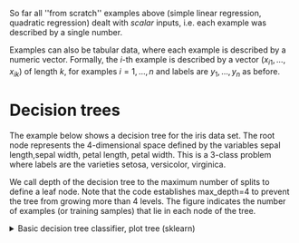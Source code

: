 So far all ''from scratch'' examples above (simple linear regression, quadratic regression) dealt with *scalar* inputs, i.e. each example was described by a single number.

Examples can also be tabular data, where each example is described by a numeric vector. Formally, the $i$-th example is described by a vector  $(x_{i1}, \dots, x_{ik})$ of length $k$, for examples $i = 1, \dots, n$ and labels are $y_1, \dots,  y_n$  as before.

# Decision trees

The example below shows a decision tree for the iris data set. The root node represents the 4-dimensional space defined by the variables sepal length,sepal width, petal length, petal width. This is a 3-class problem where labels are the varieties setosa, versicolor, virginica.

We call depth of the decision tree to the maximum number of splits to define a leaf node. Note that the code establishes max_depth=4 to prevent the tree from growing more than 4 levels. The figure indicates the number of examples (or training samples) that lie in each node of the tree.



<details markdown="block">
<summary> Basic decision tree classifier, plot tree (sklearn) </summary>

    from sklearn.datasets import load_iris
    from sklearn import tree
    from matplotlib import pyplot as plt
    iris = load_iris()
    
    X = iris.data
    y = iris.target
    print(' labels: ', iris.target_names)
    
    #build decision tree
    clf = tree.DecisionTreeClassifier(criterion='entropy', max_depth=4,min_samples_leaf=4)
    #max_depth represents max level allowed in each tree, min_samples_leaf minumum samples storable in leaf node
    
    #fit the tree to iris dataset
    clf.fit(X,y)
    
    #plot decision tree
    fig, ax = plt.subplots(figsize=(10, 10)) #figsize value changes the size of plot
    tree.plot_tree(clf,ax=ax,feature_names=['sepal length','sepal width','petal length','petal width'])
    plt.show()
</details>


